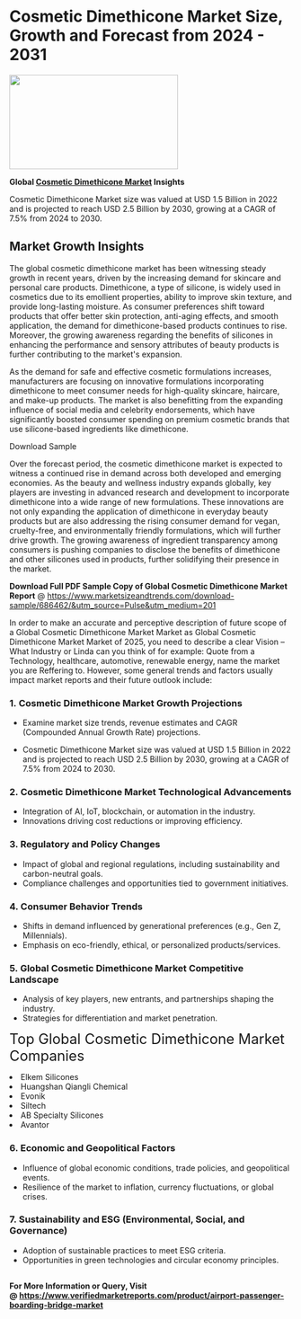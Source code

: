 <H1>Cosmetic Dimethicone Market Size, Growth and Forecast from 2024 - 2031</H1><img class="aligncenter size-medium wp-image-584254" src="https://thirdeyenews.in/wp-content/uploads/2024/09/Global-Market-Research-300x168.jpeg" alt="" width="300" height="168" /><p><strong>Global&nbsp;<a href="https://www.marketsizeandtrends.com/download-sample/686462/&amp;utm_source=Pulse&amp;utm_medium=201">Cosmetic Dimethicone Market</a> Insights</strong></p><p>Cosmetic Dimethicone Market size was valued at USD 1.5 Billion in 2022 and is projected to reach USD 2.5 Billion by 2030, growing at a CAGR of 7.5% from 2024 to 2030.</p><p><h2>Market Growth Insights</h2> <p>The global cosmetic dimethicone market has been witnessing steady growth in recent years, driven by the increasing demand for skincare and personal care products. Dimethicone, a type of silicone, is widely used in cosmetics due to its emollient properties, ability to improve skin texture, and provide long-lasting moisture. As consumer preferences shift toward products that offer better skin protection, anti-aging effects, and smooth application, the demand for dimethicone-based products continues to rise. Moreover, the growing awareness regarding the benefits of silicones in enhancing the performance and sensory attributes of beauty products is further contributing to the market's expansion.</p> <p>As the demand for safe and effective cosmetic formulations increases, manufacturers are focusing on innovative formulations incorporating dimethicone to meet consumer needs for high-quality skincare, haircare, and make-up products. The market is also benefitting from the expanding influence of social media and celebrity endorsements, which have significantly boosted consumer spending on premium cosmetic brands that use silicone-based ingredients like dimethicone.</p> <p>Download Sample</p> <p>Over the forecast period, the cosmetic dimethicone market is expected to witness a continued rise in demand across both developed and emerging economies. As the beauty and wellness industry expands globally, key players are investing in advanced research and development to incorporate dimethicone into a wide range of new formulations. These innovations are not only expanding the application of dimethicone in everyday beauty products but are also addressing the rising consumer demand for vegan, cruelty-free, and environmentally friendly formulations, which will further drive growth. The growing awareness of ingredient transparency among consumers is pushing companies to disclose the benefits of dimethicone and other silicones used in products, further solidifying their presence in the market.</p> <p></p><p><span class=""><strong>Download Full PDF Sample Copy of Global Cosmetic Dimethicone Market Report</strong> @ <a href="https://www.marketsizeandtrends.com/download-sample/686462/&amp;utm_source=Pulse&amp;utm_medium=201" target="_blank">https://www.marketsizeandtrends.com/download-sample/686462/&amp;utm_source=Pulse&amp;utm_medium=201</a></span></p><p>In order to make an accurate and perceptive description of future scope of a Global&nbsp;Cosmetic Dimethicone Market Market as Global&nbsp;Cosmetic Dimethicone Market Market of 2025, you need to describe a clear Vision &ndash; What Industry or Linda can you think of for example: Quote from a Technology, healthcare, automotive, renewable energy, name the market you are Reffering to. However, some general trends and factors usually impact market reports and their future outlook include:</p><h3>1.&nbsp;<strong>Cosmetic Dimethicone Market Growth Projections</strong></h3><ul><li>Examine market size trends, revenue estimates and CAGR (Compounded Annual Growth Rate) projections.</li><li><p>Cosmetic Dimethicone Market size was valued at USD 1.5 Billion in 2022 and is projected to reach USD 2.5 Billion by 2030, growing at a CAGR of 7.5% from 2024 to 2030.</p></li></ul><h3>2.&nbsp;<strong>Cosmetic Dimethicone Market Technological Advancements</strong></h3><ul><li>Integration of AI, IoT, blockchain, or automation in the industry.</li><li>Innovations driving cost reductions or improving efficiency.</li></ul><h3>3.&nbsp;<strong>Regulatory and Policy Changes</strong></h3><ul><li>Impact of global and regional regulations, including sustainability and carbon-neutral goals.</li><li>Compliance challenges and opportunities tied to government initiatives.</li></ul><h3>4.&nbsp;<strong>Consumer Behavior Trends</strong></h3><ul><li>Shifts in demand influenced by generational preferences (e.g., Gen Z, Millennials).</li><li>Emphasis on eco-friendly, ethical, or personalized products/services.</li></ul><h3>5.&nbsp;<strong>Global Cosmetic Dimethicone Market Competitive Landscape</strong></h3><ul><li>Analysis of key players, new entrants, and partnerships shaping the industry.</li><li>Strategies for differentiation and market penetration.</li></ul><p data-pm-slice="1 1 []"><span style="color: inherit; font-family: inherit; font-size: 25px;">Top Global Cosmetic Dimethicone Market Companies</span></p><div class="" data-test-id=""><p><li>Elkem Silicones</li><li> Huangshan Qiangli Chemical</li><li> Evonik</li><li> Siltech</li><li> AB Specialty Silicones</li><li> Avantor</li></p></div><h3>6.&nbsp;<strong>Economic and Geopolitical Factors</strong></h3><ul><li>Influence of global economic conditions, trade policies, and geopolitical events.</li><li>Resilience of the market to inflation, currency fluctuations, or global crises.</li></ul><h3>7.&nbsp;<strong>Sustainability and ESG (Environmental, Social, and Governance)</strong></h3><ul><li>Adoption of sustainable practices to meet ESG criteria.</li><li>Opportunities in green technologies and circular economy principles.</li></ul><h2><strong style="font-size: 14px;">For More Information or Query, Visit @&nbsp;</strong><a style="background-color: #ffffff; font-size: 14px;" href="https://www.marketsizeandtrends.com/report/cosmetic-dimethicone-market/" target="_blank">https://www.verifiedmarketreports.com/product/airport-passenger-boarding-bridge-market</a></h2>
